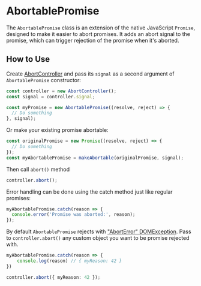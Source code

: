 # AbortablePromise

The `AbortablePromise` class is an extension of the native JavaScript `Promise`, designed to make it easier to abort promises. It adds an abort signal to the promise, which can trigger rejection of the promise when it's aborted.

## How to Use

Create [AbortController](https://developer.mozilla.org/en-US/docs/Web/API/AbortController) and pass its `signal` as a second argument of `AbortablePromise` constructor:

```typescript
const controller = new AbortController();
const signal = controller.signal;

const myPromise = new AbortablePromise((resolve, reject) => {
  // Do something
}, signal);
```

Or make your existing promise abortable:

```typescript
const originalPromise = new Promise((resolve, reject) => {
  // Do something
});
const myAbortablePromise = makeAbortable(originalPromise, signal);
```

Then call `abort()` method

```typescript
controller.abort();
```

Error handling can be done using the catch method just like regular promises:

```typescript
myAbortablePromise.catch(reason => {
  console.error('Promise was aborted:', reason);
});
```


By default `AbortablePromise` rejects with ["AbortError" DOMException](https://developer.mozilla.org/en-US/docs/Web/API/AbortController/abort#parameters). Pass to `controller.abort()` any custom object you want to be promise rejected with.

```typescript
myAbortablePromise.catch(reason => {
    console.log(reason) // { myReason: 42 }
})

controller.abort({ myReason: 42 });

```
